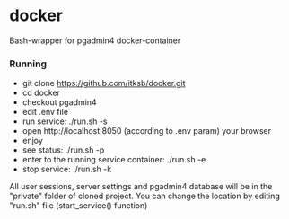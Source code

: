 # docker

Bash-wrapper for pgadmin4 docker-container

### Running

- git clone https://github.com/itksb/docker.git
- cd docker
- checkout pgadmin4
- edit .env file
- run service: ./run.sh -s  
- open http://localhost:8050 (according to .env param) your browser
- enjoy
- see status: ./run.sh -p
- enter to the running service container: ./run.sh -e
- stop service: ./run.sh -k

All user sessions, server settings and pgadmin4 database will be in the "private" folder of cloned project.
You can change the location by editing "run.sh" file (start_service() function)